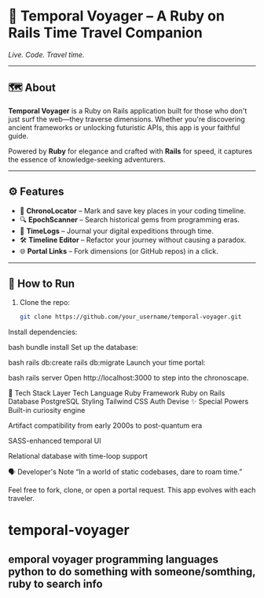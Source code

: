 # 💎 Temporal Voyager – A Ruby on Rails Time Travel Companion

*Live. Code. Travel time.*

---

## 🗺️ About

**Temporal Voyager** is a Ruby on Rails application built for those who don't just surf the web—they traverse dimensions. Whether you're discovering ancient frameworks or unlocking futuristic APIs, this app is your faithful guide.

Powered by **Ruby** for elegance and crafted with **Rails** for speed, it captures the essence of knowledge-seeking adventurers.

---

## ⚙️ Features

- 📍 **ChronoLocator** – Mark and save key places in your coding timeline.
- 🔍 **EpochScanner** – Search historical gems from programming eras.
- 📝 **TimeLogs** – Journal your digital expeditions through time.
- 🛠️ **Timeline Editor** – Refactor your journey without causing a paradox.
- 🌐 **Portal Links** – Fork dimensions (or GitHub repos) in a click.

---

## 🚀 How to Run

1. Clone the repo:  
   ```bash
   git clone https://github.com/your_username/temporal-voyager.git
Install dependencies:

bash
bundle install
Set up the database:

bash
rails db:create
rails db:migrate
Launch your time portal:

bash
rails server
Open http://localhost:3000 to step into the chronoscape.

🧪 Tech Stack
Layer	Tech
Language	Ruby
Framework	Ruby on Rails
Database	PostgreSQL
Styling	Tailwind CSS
Auth	Devise
✨ Special Powers
Built-in curiosity engine

Artifact compatibility from early 2000s to post-quantum era

SASS-enhanced temporal UI

Relational database with time-loop support

🗣️ Developer's Note
“In a world of static codebases, dare to roam time.”

Feel free to fork, clone, or open a portal request. This app evolves with each traveler.
# temporal-voyager
emporal voyager programming languages python to do something with someone/somthing, ruby to search info
- 
